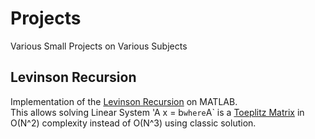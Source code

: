 # Projects
Various Small Projects on Various Subjects

## Levinson Recursion
Implementation of the [Levinson Recursion](https://en.wikipedia.org/wiki/Levinson_recursion) on MATLAB.  
This allows solving Linear System 'A x = b` where `A` is a [Toeplitz Matrix](https://en.wikipedia.org/wiki/Toeplitz_matrix) in O(N^2) complexity instead of O(N^3) using classic solution.
